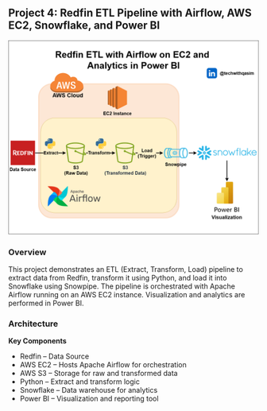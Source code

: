 ## Project 4: Redfin ETL Pipeline with Airflow, AWS EC2, Snowflake, and Power BI

![redfin-etl-with-airflow-on-ec2](./images/redfin-etl-with-airflow-on-ec2.png)

### **Overview**
This project demonstrates an ETL (Extract, Transform, Load) pipeline to extract data from Redfin, transform it using Python, and load it into Snowflake using Snowpipe. The pipeline is orchestrated with Apache Airflow running on an AWS EC2 instance. Visualization and analytics are performed in Power BI.

### **Architecture**

**Key Components**
- Redfin – Data Source
- AWS EC2 – Hosts Apache Airflow for orchestration
- AWS S3 – Storage for raw and transformed data
- Python – Extract and transform logic
- Snowflake – Data warehouse for analytics
- Power BI – Visualization and reporting tool
